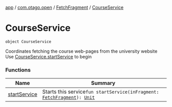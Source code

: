 [app](../../../index.md) / [com.otago.open](../../index.md) / [FetchFragment](../index.md) / [CourseService](./index.md)

# CourseService

`object CourseService`

Coordinates fetching the course web-pages from the university website
Use [CourseService.startService](start-service.md) to begin

### Functions

| Name | Summary |
|---|---|
| [startService](start-service.md) | Starts this service`fun startService(inFragment: `[`FetchFragment`](../index.md)`): `[`Unit`](https://kotlinlang.org/api/latest/jvm/stdlib/kotlin/-unit/index.html) |
